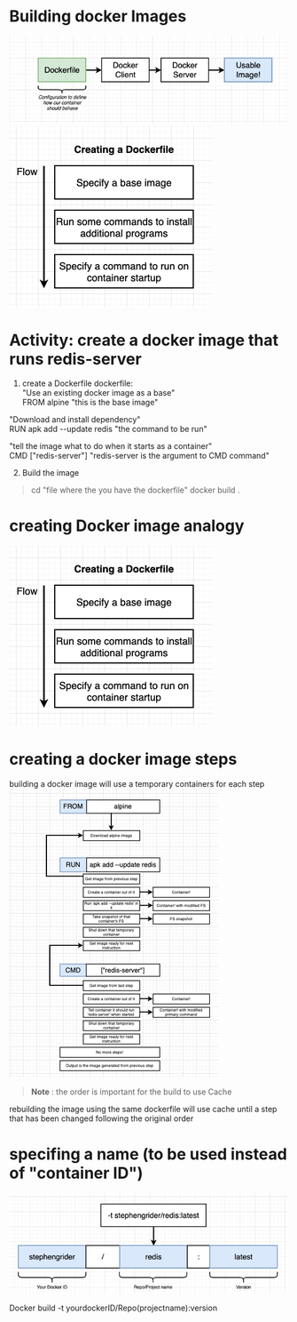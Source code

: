# Building docker Images

<img src="./photos/1.png">

<img src="./photos/2.png">

# Activity: create a docker image that runs redis-server

1) create a Dockerfile
dockerfile:  
"Use an existing docker image as a base"  
FROM alpine "this is the base image"  
 
"Download and install dependency"  
RUN apk add --update redis  "the command to be run"  

"tell the image what to do when it starts as a container"  
CMD ["redis-server"] "redis-server is the argument to CMD command"  

2) Build the image

> cd "file where the you have the dockerfile"
> docker build .

# creating Docker image analogy
<img src="./photos/2.png">

# creating a docker image steps
building a docker image will use a temporary containers for each step  
<img src="./photos/4.png">

> **Note** : the order is important for the build to use Cache

rebuilding the image using the same dockerfile will use cache until a step that has been changed following the original order  

# specifing a name (to be used instead of "container ID")

<img src="./photos/5.png">

Docker build -t yourdockerID/Repo(projectname):version  


